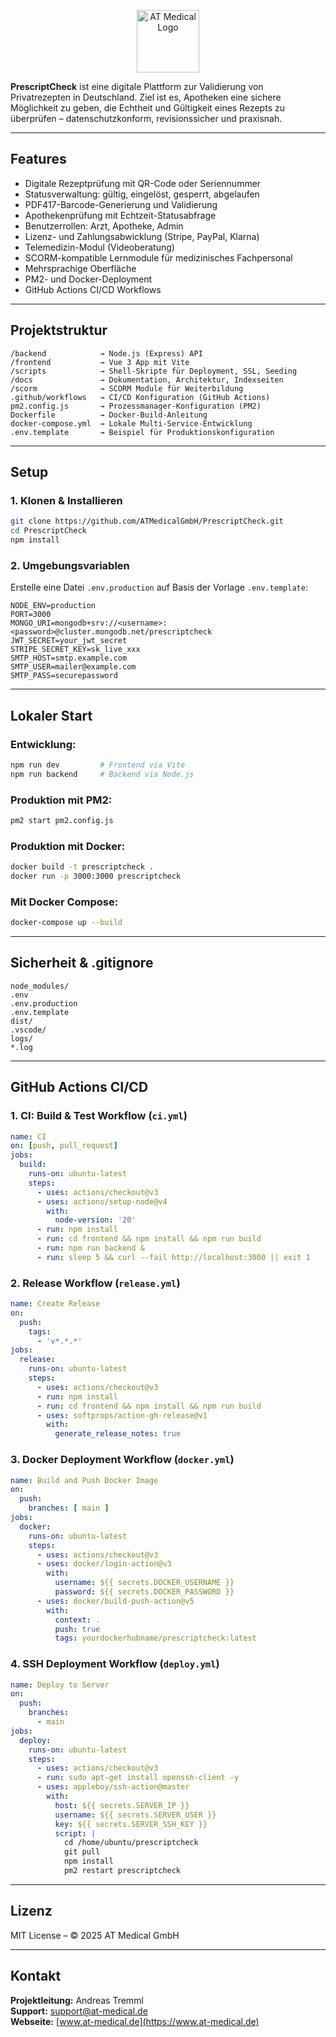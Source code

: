 <p align="center">
  <img src="https://www.at-medical.de/logo.png" alt="AT Medical Logo" height="100">
</p>

**PrescriptCheck** ist eine digitale Plattform zur Validierung von Privatrezepten in Deutschland. Ziel ist es, Apotheken eine sichere Möglichkeit zu geben, die Echtheit und Gültigkeit eines Rezepts zu überprüfen – datenschutzkonform, revisionssicher und praxisnah.

---

## Features

- Digitale Rezeptprüfung mit QR-Code oder Seriennummer  
- Statusverwaltung: gültig, eingelöst, gesperrt, abgelaufen  
- PDF417-Barcode-Generierung und Validierung  
- Apothekenprüfung mit Echtzeit-Statusabfrage  
- Benutzerrollen: Arzt, Apotheke, Admin  
- Lizenz- und Zahlungsabwicklung (Stripe, PayPal, Klarna)  
- Telemedizin-Modul (Videoberatung)  
- SCORM-kompatible Lernmodule für medizinisches Fachpersonal  
- Mehrsprachige Oberfläche  
- PM2- und Docker-Deployment  
- GitHub Actions CI/CD Workflows  

---

## Projektstruktur

```
/backend            → Node.js (Express) API  
/frontend           → Vue 3 App mit Vite  
/scripts            → Shell-Skripte für Deployment, SSL, Seeding  
/docs               → Dokumentation, Architektur, Indexseiten  
/scorm              → SCORM Module für Weiterbildung  
.github/workflows   → CI/CD Konfiguration (GitHub Actions)  
pm2.config.js       → Prozessmanager-Konfiguration (PM2)  
Dockerfile          → Docker-Build-Anleitung  
docker-compose.yml  → Lokale Multi-Service-Entwicklung  
.env.template       → Beispiel für Produktionskonfiguration  
```

---

## Setup

### 1. Klonen & Installieren

```bash
git clone https://github.com/ATMedicalGmbH/PrescriptCheck.git
cd PrescriptCheck
npm install
```

### 2. Umgebungsvariablen

Erstelle eine Datei `.env.production` auf Basis der Vorlage `.env.template`:

```env
NODE_ENV=production
PORT=3000
MONGO_URI=mongodb+srv://<username>:<password>@cluster.mongodb.net/prescriptcheck
JWT_SECRET=your_jwt_secret
STRIPE_SECRET_KEY=sk_live_xxx
SMTP_HOST=smtp.example.com
SMTP_USER=mailer@example.com
SMTP_PASS=securepassword
```

---

## Lokaler Start

### Entwicklung:

```bash
npm run dev         # Frontend via Vite
npm run backend     # Backend via Node.js
```

### Produktion mit PM2:

```bash
pm2 start pm2.config.js
```

### Produktion mit Docker:

```bash
docker build -t prescriptcheck .
docker run -p 3000:3000 prescriptcheck
```

### Mit Docker Compose:

```bash
docker-compose up --build
```

---

## Sicherheit & .gitignore

```gitignore
node_modules/
.env
.env.production
.env.template
dist/
.vscode/
logs/
*.log
```

---

## GitHub Actions CI/CD

### 1. CI: Build & Test Workflow (`ci.yml`)

```yaml
name: CI
on: [push, pull_request]
jobs:
  build:
    runs-on: ubuntu-latest
    steps:
      - uses: actions/checkout@v3
      - uses: actions/setup-node@v4
        with:
          node-version: '20'
      - run: npm install
      - run: cd frontend && npm install && npm run build
      - run: npm run backend &
      - run: sleep 5 && curl --fail http://localhost:3000 || exit 1
```

### 2. Release Workflow (`release.yml`)

```yaml
name: Create Release
on:
  push:
    tags:
      - 'v*.*.*'
jobs:
  release:
    runs-on: ubuntu-latest
    steps:
      - uses: actions/checkout@v3
      - run: npm install
      - run: cd frontend && npm install && npm run build
      - uses: softprops/action-gh-release@v1
        with:
          generate_release_notes: true
```

### 3. Docker Deployment Workflow (`docker.yml`)

```yaml
name: Build and Push Docker Image
on:
  push:
    branches: [ main ]
jobs:
  docker:
    runs-on: ubuntu-latest
    steps:
      - uses: actions/checkout@v3
      - uses: docker/login-action@v3
        with:
          username: ${{ secrets.DOCKER_USERNAME }}
          password: ${{ secrets.DOCKER_PASSWORD }}
      - uses: docker/build-push-action@v5
        with:
          context: .
          push: true
          tags: yourdockerhubname/prescriptcheck:latest
```

### 4. SSH Deployment Workflow (`deploy.yml`)

```yaml
name: Deploy to Server
on:
  push:
    branches:
      - main
jobs:
  deploy:
    runs-on: ubuntu-latest
    steps:
      - uses: actions/checkout@v3
      - run: sudo apt-get install openssh-client -y
      - uses: appleboy/ssh-action@master
        with:
          host: ${{ secrets.SERVER_IP }}
          username: ${{ secrets.SERVER_USER }}
          key: ${{ secrets.SERVER_SSH_KEY }}
          script: |
            cd /home/ubuntu/prescriptcheck
            git pull
            npm install
            pm2 restart prescriptcheck
```

---

## Lizenz

MIT License – © 2025 AT Medical GmbH

---

## Kontakt

**Projektleitung:** Andreas Tremml  
**Support:** support@at-medical.de  
**Webseite:** [www.at-medical.de](https://www.at-medical.de)
